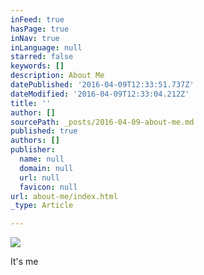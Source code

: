 ```yaml
---
inFeed: true
hasPage: true
inNav: true
inLanguage: null
starred: false
keywords: []
description: About Me
datePublished: '2016-04-09T12:33:51.737Z'
dateModified: '2016-04-09T12:33:04.212Z'
title: ''
author: []
sourcePath: _posts/2016-04-09-about-me.md
published: true
authors: []
publisher:
  name: null
  domain: null
  url: null
  favicon: null
url: about-me/index.html
_type: Article

---
```

![](https://the-grid-user-content.s3-us-west-2.amazonaws.com/1aec8a18-7031-462b-aaf6-28843c92ed2e.png)

It's me